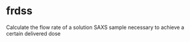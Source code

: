 # frdss
Calculate the flow rate of a solution SAXS sample necessary to achieve a certain delivered dose
